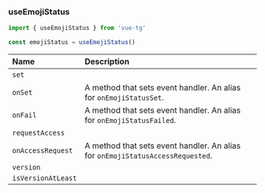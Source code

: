 ### useEmojiStatus

```ts
import { useEmojiStatus } from 'vue-tg'

const emojiStatus = useEmojiStatus()
```

| Name               | Description                                                                                                                        |
| :----------------- | :--------------------------------------------------------------------------------------------------------------------------------- |
| `set`              | <!--@include: @/generated/WebApp-setEmojiStatus.md --><br/><Badge type="info" text="⭐️ async" />                                    |
| `onSet`            | <Badge type="tip" text="Bot API 8.0+" /> A method that sets event handler. An alias for <code>onEmojiStatusSet</code>.             |
| `onFail`           | <Badge type="tip" text="Bot API 8.0+" /> A method that sets event handler. An alias for <code>onEmojiStatusFailed</code>.          |
| `requestAccess`    | <!--@include: @/generated/WebApp-requestEmojiStatusAccess.md --><br/><Badge type="info" text="⭐️ async" />                          |
| `onAccessRequest`  | <Badge type="tip" text="Bot API 8.0+" /> A method that sets event handler. An alias for <code>onEmojiStatusAccessRequested</code>. |
| `version`          | <!--@include: @/generated/WebApp-version.md -->                                                                                    |
| `isVersionAtLeast` | <!--@include: @/generated/WebApp-isVersionAtLeast.md -->                                                                           |
